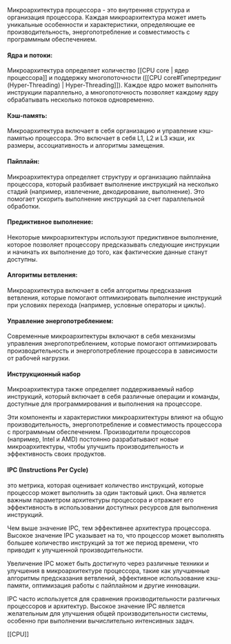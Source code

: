 Микроархитектура процессора - это внутренняя структура и организация процессора. Каждая микроархитектура может иметь уникальные особенности и характеристики, определяющие ее производительность, энергопотребление и совместимость с программным обеспечением.
#### Ядра и потоки:
Микроархитектура определяет количество [[CPU core | ядер процессора]] и поддержку многопоточности ([[CPU core#Гипертрединг (Hyper-Threading) | Hyper-Threading]]). Каждое ядро может выполнять инструкции параллельно, а многопоточность позволяет каждому ядру обрабатывать несколько потоков одновременно.

#### Кэш-память: 
Микроархитектура включает в себя организацию и управление кэш-памятью процессора. Это включает в себя L1, L2 и L3 кэши, их размеры, ассоциативность и алгоритмы замещения.

#### Пайплайн:
Микроархитектура определяет структуру и организацию пайплайна процессора, который разбивает выполнение инструкций на несколько стадий (например, извлечение, декодирование, выполнение). Это помогает ускорить выполнение инструкций за счет параллельной обработки.

#### Предиктивное выполнение:
Некоторые микроархитектуры используют предиктивное выполнение, которое позволяет процессору предсказывать следующие инструкции и начинать их выполнение до того, как фактические данные станут доступны.

#### Алгоритмы ветвления:
Микроархитектура включает в себя алгоритмы предсказания ветвления, которые помогают оптимизировать выполнение инструкций при условиях перехода (например, условные операторы и циклы).

#### Управление энергопотреблением:
Современные микроархитектуры включают в себя механизмы управления энергопотреблением, которые помогают оптимизировать производительность и энергопотребление процессора в зависимости от рабочей нагрузки.

#### Инструкционный набор
Микроархитектура также определяет поддерживаемый набор инструкций, который включает в себя различные операции и команды, доступные для программирования и выполнения на процессоре.


Эти компоненты и характеристики микроархитектуры влияют на общую производительность, энергопотребление и совместимость процессора с программным обеспечением. Производители процессоров (например, Intel и AMD) постоянно разрабатывают новые микроархитектуры, чтобы улучшить производительность и эффективность своих продуктов.


#### IPC (Instructions Per Cycle)
это метрика, которая оценивает количество инструкций, которые процессор может выполнить за один тактовый цикл. Она является важным параметром архитектуры процессора и отражает его эффективность в использовании доступных ресурсов для выполнения инструкций.

Чем выше значение IPC, тем эффективнее архитектура процессора. Высокое значение IPC указывает на то, что процессор может выполнять большее количество инструкций за тот же период времени, что приводит к улучшенной производительности. 

Увеличение IPC может быть достигнуто через различные техники и улучшения в микроархитектуре процессора, такие как улучшенные алгоритмы предсказания ветвлений, эффективное использование кэш-памяти, оптимизация работы с пайплайном и другие инновации.

IPC часто используется для сравнения производительности различных процессоров и архитектур. Высокое значение IPC является желательным для улучшения общей производительности системы, особенно при выполнении вычислительно интенсивных задач.



[[CPU]]